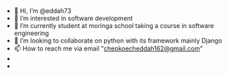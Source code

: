 - 👋 Hi, I’m @eddah73
- 👀 I’m interested in  software development
- 🌱 I’m currently student at moringa school taking a course in software engineering 
- 💞️ I’m looking to collaborate on python with its framework mainly Django
- 📫 How to reach me via email "chepkoecheddah162@gmail.com" 
- 
- 

<!---
eddah73/eddah73 is a ✨ special ✨ repository because its `README.md` (this file) appears on your GitHub profile.
You can click the Preview link to take a look at your changes.
--->
